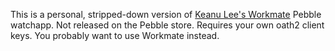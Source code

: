 This is a personal, stripped-down version of [Keanu Lee's Workmate](https://github.com/keanulee/workmate) Pebble watchapp.
Not released on the Pebble store.  Requires your own oath2 client keys.  You probably want to use Workmate instead.
